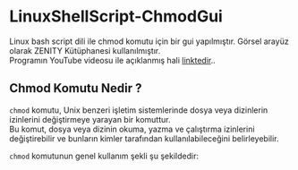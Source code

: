 # LinuxShellScript-ChmodGui

Linux bash script dili ile chmod komutu için bir gui yapılmıştır. Görsel arayüz olarak ZENITY Kütüphanesi kullanılmıştır.    
Programın YouTube videosu ile açıklanmış hali [linktedir](https://pages.github.com/)..   

## Chmod Komutu Nedir ?   

`chmod` komutu, Unix benzeri işletim sistemlerinde dosya veya dizinlerin izinlerini değiştirmeye yarayan bir komuttur.   
Bu komut, dosya veya dizinin okuma, yazma ve çalıştırma izinlerini değiştirebilir ve bunların kimler tarafından kullanılabileceğini belirleyebilir.   

`chmod` komutunun genel kullanım şekli şu şekildedir:    
